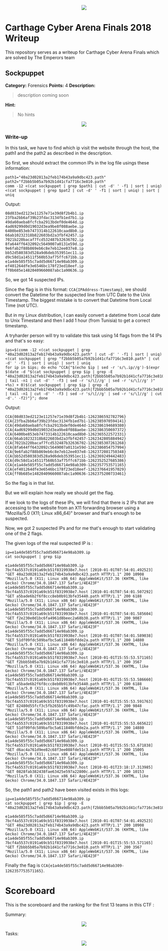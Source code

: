<p align="center">
<img src="logo.png"/>
</p>

# Carthage Cyber Arena Finals 2018 Writeup
This repository serves as a writeup for Carthage Cyber Arena Finals which are solved by The Emperors team

## Sockpuppet

**Category:** Forensics
**Points:** 4
**Description:**

>description coming soon


**Hint:**

> No hints

<p align="center">
<img src="resources/forensics-4-sockpuppet/_description.PNG"/>
</p>

### Write-up
In this task, we have to find which ip visit the website through the host, the path1 and the path2 as described in the description.

So first, we should extract the common IPs in the log file usings these information:

```
path1="40a23d02813a2feb174b43a9a9dbc423.path"
path2="f2bbb5b05a7b92b1d41cfa7716c3e810.path"
comm -12 <(cat sockpuppet | grep $path1 | cut -d' ' -f1 | sort | uniq) <(cat sockpuppet | grep $pat2 | cut -d' ' -f1 | sort | uniq) | sort | uniq
```

Output:

```
08d033ed2123e11257e71e39d8f2b4b1.ip
23fba2bb6af39b23fdac3134fb1ed7b1.ip
49da60aeba8fcfcba2913bdef0de464d.ip
4ad69299d0d19032d3ea9be8f088aebe.ip
6400be853eb7473314b122610caad8b0.ip
66ab10232318b822603bd2a3fbf42457.ip
7021b220bacaf7fcd532487b32636702.ip
8fa644ff6432092c5649007a0131e59d.ip
9e6fab2f88b869eb6c8e7eb12ee037e8.ip
bb52d580383d528a9d6deb353951ec11.ip
d9c58d1a14511f560b53af75ffc671bb.ip
e1a4de585f55c7add5d66714e98ab309.ip
ef401264dfe3e6546bc178f23ed18eef.ip
ff0b685e14820409660087abc1a90636.ip
```

So, we got 14 suspected IPs.

Since the flag is in this format: `CCA{IPAddress-Timestamp}`, we should convert the Datetime for the suspected line from UTC Date to the Unix Timestamp. The biggest mistake is to convert that Datetime from Local Time (not UTC).

But in my Linux distribution, I can easily convert a datetime from Local date to Unix Timestand and then I add 1 hour (from Tunisia) to get a correct timestamp.

A tryharder person will try to validate this task using 14 flags from the 14 IPs and that's so easy:

```
ips=$(comm -12 <(cat sockpuppet | grep "40a23d02813a2feb174b43a9a9dbc423.path" | cut -d' ' -f1 | sort | uniq) <(cat sockpuppet | grep "f2bbb5b05a7b92b1d41cfa7716c3e810.path" | cut -d' ' -f1 | sort | uniq) | sort | uniq
for ip in $ips; do echo "CCA{"$(echo $ip | sed -r 's/\.ip//g')-$(expr $(date -d "$(cat sockpuppet | grep $ip | grep -E "40a23d02813a2feb174b43a9a9dbc423.path|f2bbb5b05a7b92b1d41cfa7716c3e810.path" | tail -n1 | cut -d' ' -f3 | sed -r 's/\[//g' | sed -r 's/\]//g' )" +%s) + 0)$(cat sockpuppet | grep $ip | grep -E "40a23d02813a2feb174b43a9a9dbc423.path|f2bbb5b05a7b92b1d41cfa7716c3e810.path" | tail -n1 | cut -d' ' -f3 | sed -r 's/\[//g' | sed -r 's/\]//g' | cut -d'.' -f2)"}"; done
```

Output:

```
CCA{08d033ed2123e11257e71e39d8f2b4b1-1262386592782796}
CCA{23fba2bb6af39b23fdac3134fb1ed7b1-1262385970594141}
CCA{49da60aeba8fcfcba2913bdef0de464d-1262386194689380}
CCA{4ad69299d0d19032d3ea9be8f088aebe-1262386350697372}
CCA{6400be853eb7473314b122610caad8b0-1262365522572331}
CCA{66ab10232318b822603bd2a3fbf42457-1262342805884942}
CCA{7021b220bacaf7fcd532487b32636702-1262385307261268}
CCA{8fa644ff6432092c5649007a0131e59d-1262386054757994}
CCA{9e6fab2f88b869eb6c8e7eb12ee037e8-1262372081750348}
CCA{bb52d580383d528a9d6deb353951ec11-1262369249442483}
CCA{d9c58d1a14511f560b53af75ffc671bb-1262352527685386}
CCA{e1a4de585f55c7add5d66714e98ab309-1262357753571165}
CCA{ef401264dfe3e6546bc178f23ed18eef-1262376641957029}
CCA{ff0b685e14820409660087abc1a90636-1262375200733461}
```

So the flag is in that list.

But we will explain how really we should get the flag.

If we look to the logs of these IPs, we will find that there is 2 IPs that are accessing to the website from an X11 forwarding browser using a "Mozilla/5.0 (X11; Linux x86_64)" browser and that's enough to be suspected.

Now, we got 2 suspected IPs and for me that's enough to start validating one of the 2 flags.

The given logs of the real suspected IP is :

```
ip=e1a4de585f55c7add5d66714e98ab309.ip
cat sockpuppet | grep $ip

e1a4de585f55c7add5d66714e98ab309.ip 7bcf4a5537c0191a69cb51f8319938e7.host [2010-01-01T07:54:01.492523] "GET 40a23d02813a2feb174b43a9a9dbc423.path HTTP/1.1" 200 10908 "Mozilla/5.0 (X11; Linux x86_64) AppleWebKit/537.36 (KHTML, like Gecko) Chrome/34.0.1847.137 Safari/4E423F"
e1a4de585f55c7add5d66714e98ab309.ip 7bcf4a5537c0191a69cb51f8319938e7.host [2010-01-01T07:54:01.507292] "GET a5bade6b2f6f8ccc8eb0b913bfe35440.path HTTP/1.1" 200 6188 "Mozilla/5.0 (X11; Linux x86_64) AppleWebKit/537.36 (KHTML, like Gecko) Chrome/34.0.1847.137 Safari/4E423F"
e1a4de585f55c7add5d66714e98ab309.ip 7bcf4a5537c0191a69cb51f8319938e7.host [2010-01-01T07:54:01.585604] "GET f2e230e0d1bc6fa4961d8beec2a68b38.path HTTP/1.1" 200 9087 "Mozilla/5.0 (X11; Linux x86_64) AppleWebKit/537.36 (KHTML, like Gecko) Chrome/34.0.1847.137 Safari/4E423F"
e1a4de585f55c7add5d66714e98ab309.ip 7bcf4a5537c0191a69cb51f8319938e7.host [2010-01-01T07:54:01.589038] "GET 51df09fdc589bafbc5a611840bfdde2a.path HTTP/1.1" 200 14880 "Mozilla/5.0 (X11; Linux x86_64) AppleWebKit/537.36 (KHTML, like Gecko) Chrome/34.0.1847.137 Safari/4E423F"
e1a4de585f55c7add5d66714e98ab309.ip 7bcf4a5537c0191a69cb51f8319938e7.host [2010-01-01T15:55:53.571165] "GET f2bbb5b05a7b92b1d41cfa7716c3e810.path HTTP/1.1" 200 3567 "Mozilla/5.0 (X11; Linux x86_64) AppleWebKit/537.36 (KHTML, like Gecko) Chrome/34.0.1847.137 Safari/4E423F"
e1a4de585f55c7add5d66714e98ab309.ip 7bcf4a5537c0191a69cb51f8319938e7.host [2010-01-01T15:55:53.586660] "GET a5bade6b2f6f8ccc8eb0b913bfe35440.path HTTP/1.1" 200 6188 "Mozilla/5.0 (X11; Linux x86_64) AppleWebKit/537.36 (KHTML, like Gecko) Chrome/34.0.1847.137 Safari/4E423F"
e1a4de585f55c7add5d66714e98ab309.ip 7bcf4a5537c0191a69cb51f8319938e7.host [2010-01-01T15:55:53.591763] "GET 82480d55fcf3c5fb265b5fc49b47cfac.path HTTP/1.1" 200 9848 "Mozilla/5.0 (X11; Linux x86_64) AppleWebKit/537.36 (KHTML, like Gecko) Chrome/34.0.1847.137 Safari/4E423F"
e1a4de585f55c7add5d66714e98ab309.ip 7bcf4a5537c0191a69cb51f8319938e7.host [2010-01-01T15:55:53.665622] "GET 51df09fdc589bafbc5a611840bfdde2a.path HTTP/1.1" 200 14880 "Mozilla/5.0 (X11; Linux x86_64) AppleWebKit/537.36 (KHTML, like Gecko) Chrome/34.0.1847.137 Safari/4E423F"
e1a4de585f55c7add5d66714e98ab309.ip 7bcf4a5537c0191a69cb51f8319938e7.host [2010-01-01T15:55:53.671838] "GET d6ac4a761d9ee82c68f3ee088fde51c3.path HTTP/1.1" 200 15005 "Mozilla/5.0 (X11; Linux x86_64) AppleWebKit/537.36 (KHTML, like Gecko) Chrome/34.0.1847.137 Safari/4E423F"
e1a4de585f55c7add5d66714e98ab309.ip 7bcf4a5537c0191a69cb51f8319938e7.host [2010-01-01T23:18:17.313985] "GET 0828fab382438fae63425e597a22800c.path HTTP/1.1" 200 10153 "Mozilla/5.0 (X11; Linux x86_64) AppleWebKit/537.36 (KHTML, like Gecko) Chrome/34.0.1847.137 Safari/4E423F"
```

So, the path1 and path2 have been visited exists in this logs:

```
ip=e1a4de585f55c7add5d66714e98ab309.ip
cat sockpuppet | grep $ip | grep -E "40a23d02813a2feb174b43a9a9dbc423.path|f2bbb5b05a7b92b1d41cfa7716c3e810.path"

e1a4de585f55c7add5d66714e98ab309.ip 7bcf4a5537c0191a69cb51f8319938e7.host [2010-01-01T07:54:01.492523] "GET 40a23d02813a2feb174b43a9a9dbc423.path HTTP/1.1" 200 10908 "Mozilla/5.0 (X11; Linux x86_64) AppleWebKit/537.36 (KHTML, like Gecko) Chrome/34.0.1847.137 Safari/4E423F"
e1a4de585f55c7add5d66714e98ab309.ip 7bcf4a5537c0191a69cb51f8319938e7.host [2010-01-01T15:55:53.571165] "GET f2bbb5b05a7b92b1d41cfa7716c3e810.path HTTP/1.1" 200 3567 "Mozilla/5.0 (X11; Linux x86_64) AppleWebKit/537.36 (KHTML, like Gecko) Chrome/34.0.1847.137 Safari/4E423F"
```

Finally the flag is ``CCA{e1a4de585f55c7add5d66714e98ab309-1262357753571165}``.











# Scoreboard

This is the scoreboard and the ranking for the first 13 teams in this CTF :

Summary:

<p align="center">
<img src="scoreboard/ALL.PNG"/>
</p>

Tasks:

<p align="center">
<img src="scoreboard/1.PNG"/>
</p>

